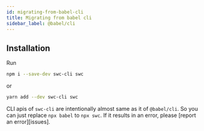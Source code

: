 ```yaml
---
id: migrating-from-babel-cli
title: Migrating from babel cli
sidebar_label: @babel/cli
---
```


## Installation
Run 
```sh
npm i --save-dev swc-cli swc
```
or 
```sh
yarn add --dev swc-cli swc
```


CLI apis of `swc-cli` are intentionally almost same as it of `@babel/cli`. So you can just replace `npx babel` to `npx swc`. If it results in an error, please [report an error][issues].